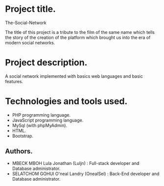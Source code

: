 # Project title.

The-Social-Network

The title of this project is a tribute to the film of the same name which tells the story of the creation of the platform which brought us into the era of modern social networks.


# Project description.

A social network implemented with basics web languages and basic features.


# Technologies and tools used.

- PHP programming language.
- JavaScript programming language.
- MySql (with phpMyAdmin).
- HTML.
- Bootstrap.


## Authors.

- MBECK MBOH Lula Jonathan (Luljn) : Full-stack developer and Database administrator.
- SELATCHOM GOHUI O'neal Landry (OnealSel) : Back-End developer and Database administrator.